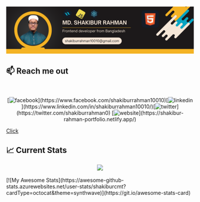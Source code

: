 ![I am a passionate frontend developer.](https://github.com/shakiburcmt/shakiburcmt/blob/main/images/Md.%20Shakibur%20Rahman.png)

## :mailbox: Reach me out

<br />

<p align="center">[<img src='https://cdn.jsdelivr.net/npm/simple-icons@3.0.1/icons/facebook.svg' alt='facebook' height='40'>](https://www.facebook.com/shakiburrahman10010)[<img src='https://cdn.jsdelivr.net/npm/simple-icons@3.0.1/icons/linkedin.svg' alt='linkedin' height='40'>](https://www.linkedin.com/in/shakiburrahman10010/)[<img src='https://cdn.jsdelivr.net/npm/simple-icons@3.0.1/icons/twitter.svg' alt='twitter' height='40'>](https://twitter.com/shakiburrahman0)  [<img src='https://cdn.jsdelivr.net/npm/simple-icons@3.0.1/icons/icloud.svg' alt='website' height='40'>](https://shakibur-rahman-portfolio.netlify.app/)</p>



<!--
**shakiburcmt/shakiburcmt** is a ✨ _special_ ✨ repository because its `README.md` (this file) appears on your GitHub profile.

Here are some ideas to get you started:

- 🔭 I’m currently working on ...
- 🌱 I’m currently learning ...
- 👯 I’m looking to collaborate on ...
- 🤔 I’m looking for help with ...
- 💬 Ask me about ...
- 📫 How to reach me: ...
- 😄 Pronouns: ...
- ⚡ Fun fact: ...
-->
<a class="button" href="https://www.youtube.com/watch?v=QOUp0GmgCQg">Click</a>
## :chart_with_upwards_trend: Current Stats

<!-- <br /> -->
<p align="center">
  <img width="60%" src="https://github-readme-streak-stats.herokuapp.com/?user=shakiburcmt&background=0D1117&sideNums=FFFFFF&sideLabels=9A9A9A&currStreakNum=FB8C00&dates=6E6E6E" />
</p>
[![My Awesome Stats](https://awesome-github-stats.azurewebsites.net/user-stats/shakiburcmt?cardType=octocat&theme=synthwave)](https://git.io/awesome-stats-card)
